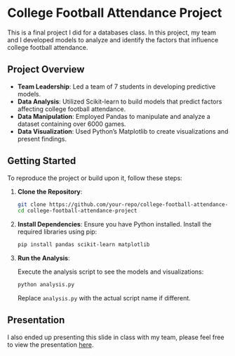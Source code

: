 # College Football Attendance Project

This is a final project I did for a databases class. In this project, my team and I developed models to analyze and identify the factors that influence college football attendance. 

## Project Overview

- **Team Leadership**: Led a team of 7 students in developing predictive models.
- **Data Analysis**: Utilized Scikit-learn to build models that predict factors affecting college football attendance.
- **Data Manipulation**: Employed Pandas to manipulate and analyze a dataset containing over 6000 games.
- **Data Visualization**: Used Python’s Matplotlib to create visualizations and present findings.

## Getting Started

To reproduce the project or build upon it, follow these steps:

1. **Clone the Repository**: 

    ```bash
    git clone https://github.com/your-repo/college-football-attendance-project.git
    cd college-football-attendance-project
    ```

2. **Install Dependencies**: Ensure you have Python installed. Install the required libraries using pip:

    ```bash
    pip install pandas scikit-learn matplotlib
    ```

3. **Run the Analysis**: 

    Execute the analysis script to see the models and visualizations:

    ```bash
    python analysis.py
    ```

    Replace `analysis.py` with the actual script name if different.

## Presentation

I also ended up presenting this slide in class with my team, please feel free to view the presentation [here](https://docs.google.com/presentation/d/1FuUoeiLP1wAKdvaTfVSFjpYacLjRgAZ8oYRoZ1J9mZs/edit?usp=sharing).
